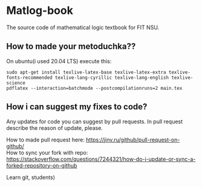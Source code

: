 # Matlog-book
The source code of mathematical logic textbook for FIT NSU.

## How to made your metoduchka??
On ubuntu(i used 20.04 LTS) execute this:
```
sudo apt-get install texlive-latex-base texlive-latex-extra texlive-fonts-recommended texlive-lang-cyrillic texlive-lang-english texlive-science
pdflatex --interaction=batchmode --postcompilationruns=2 main.tex
```
## How i can suggest my fixes to code?
Any updates for code you can suggest by pull requests. In pull request describe the reason of update, please.

How to made pull request here: https://jinv.ru/github/pull-request-on-github/  
How to sync your fork with repo: https://stackoverflow.com/questions/7244321/how-do-i-update-or-sync-a-forked-repository-on-github

Learn git, students)
